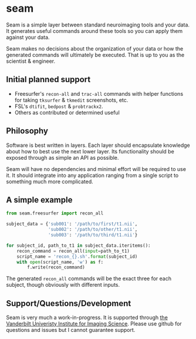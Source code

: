 seam
====

Seam is a simple layer between standard neuroimaging tools and your data. It generates useful commands around these tools so you can apply them against your data.

Seam makes no decisions about the organization of your data or how the generated commands will ultimately be executed. That is up to you as the scientist & engineer.

Initial planned support
---------------

- Freesurfer's `recon-all` and `trac-all` commands with helper functions for taking `tksurfer` & `tkmedit` screenshots, etc.
- FSL's `dtifit`, `bedpost` & `probtrackx2`.
- Others as contributed or determined useful

Philosophy
----------

Software is best written in layers. Each layer should encapsulate knowledge about how to best use the next lower layer. Its functionality should be exposed through as simple an API as possible.

Seam will have no dependencies and minimal effort will be required to use it. It should integrate into any application ranging from a single script to something much more complicated.

A simple example
----------------

```python
from seam.freesurfer import recon_all

subject_data = {'sub001': '/path/to/first/t1.nii',
                'sub002': '/path/to/other/t1.nii',
                'sub003': '/path/to/third/t1.nii'}

for subject_id, path_to_t1 in subject_data.iteritems():
    recon_command = recon_all(input=path_to_t1)
    script_name = 'recon_{}.sh'.format(subject_id)
    with open(script_name, 'w') as f:
        f.write(recon_command)
```

The generated `recon_all` commands will be the exact three for each subject,  though obviously with different inputs.

Support/Questions/Development
-----------------------------

Seam is very much a work-in-progress. It is supported through [the Vanderbilt Univeristy Institute for Imaging Science][1]. Please use github for questions and issues but I cannot guarantee support.

[1]:    http://vuiis.vanderbilt.edu
